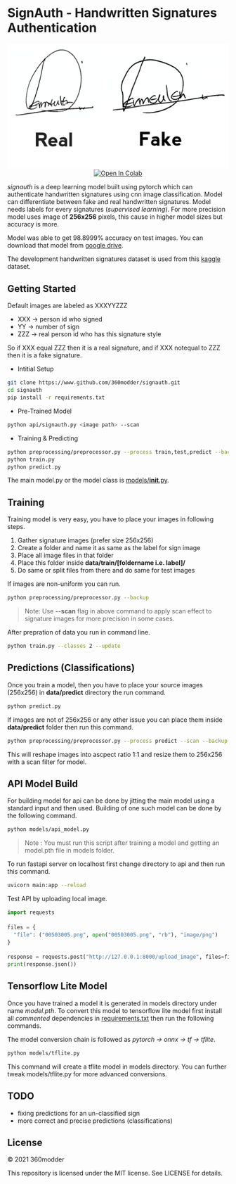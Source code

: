 # SignAuth - Handwritten Signatures Authentication

<p align="center">
  <img src="https://raw.githubusercontent.com/360modder/signauth/master/others/sample.jpg">
  <a href="https://colab.research.google.com/github/360modder/signauth/blob/master/others/SignAuth_Google_Colab.ipynb">
    <img src="https://colab.research.google.com/assets/colab-badge.svg" alt="Open In Colab"/>
  </a>
</p>

*signauth* is a deep learning model built using pytorch which can authenticate handwritten signatures using cnn image classification. Model can differentiate between fake and real handwritten signatures. Model needs labels for every signatures (*supervised learning*). For more precision model uses image of **256x256** pixels, this cause in higher model sizes but accuracy is more.

Model was able to get 98.8999% accuracy on test images. You can download that model from [google drive](https://drive.google.com/uc?export=download&id=1MB6FgraqQpwXP9E8kHlgW3qHJpxUcj6P).

The development handwritten signatures dataset is used from this [kaggle](https://www.kaggle.com/divyanshrai/handwritten-signatures "dataset") dataset.

## Getting Started

Default images are labeled as XXXYYZZZ

- XXX -> person id who signed
- YY -> number of sign
- ZZZ -> real person id who has this signature style

So if XXX equal ZZZ then it is a real signature, and if XXX notequal to ZZZ then it is a fake signature.

- Intitial Setup

```bash
git clone https://www.github.com/360modder/signauth.git
cd signauth
pip install -r requirements.txt
```

- Pre-Trained Model

```bash
python api/signauth.py <image path> --scan
```

- Training & Predicting

```bash
python preprocessing/preprocessor.py --process train,test,predict --backup --overwrite
python train.py
python predict.py
```

The main model.py or the model class is [models/__init__.py](models/__init__.py).

## Training

Training model is very easy, you have to place your images in following steps.

1. Gather signature images (prefer size 256x256)
2. Create a folder and name it as same as the label for sign image
3. Place all image files in that folder
4. Place this folder inside **data/train/[foldername i.e. label]/**
5. Do same or split files from there and do same for test images

If images are non-uniform you can run.

```bash
python preprocessing/preprocessor.py --backup
```

> Note: Use **--scan** flag in above command to apply scan effect to signature images for more precision in some cases.

After prepration of data you run in command line.

```bash
python train.py --classes 2 --update
```


## Predictions (Classifications)

Once you train a model, then you have to place your source images (256x256) in **data/predict** directory the run command.

```bash
python predict.py
```

If images are not of 256x256 or any other issue you can place them inside **data/predict** folder then run this command.

```bash
python preprocessing/preprocessor.py --process predict --scan --backup
```

This will reshape images into ascpect ratio 1:1 and resize them to 256x256 with a scan filter for model.


## API Model Build

For building model for api can be done by jitting the main model using a standard input and then used. Building of one such model can be done by the following command.

```bash
python models/api_model.py
```

> Note : You must run this script after training a model and getting an model.pth file in models folder.

To run fastapi server on localhost first change directory to api and then run this command. 

```bash
uvicorn main:app --reload
```

Test API by uploading local image.

```python
import requests

files = {
  "file": ("00503005.png", open("00503005.png", "rb"), "image/png")
}

response = requests.post("http://127.0.0.1:8000/upload_image", files=files)
print(response.json())
```

## Tensorflow Lite Model

Once you have trained a model it is generated in models directory under name *model.pth*. To convert this model to tensorflow lite model first install all *commented* dependencies in [requirements.txt](requirements.txt) then run the following commands.

The model conversion chain is followed as *pytorch -> onnx -> tf -> tflite*.

```bash
python models/tflite.py
```

This command will create a tflite model in models directory. You can further tweak models/tflite.py for more advanced conversions.


## TODO

- fixing predictions for an un-classified sign
- more correct and precise predictions (classifications)


## License

© 2021 360modder

This repository is licensed under the MIT license. See LICENSE for details.
